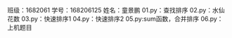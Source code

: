 班级：1682061
学号：168206125
姓名：童景鹏
01.py：查找排序
02.py：水仙花数
03.py：快速排序1
04.py：快速排序2
05.py:sum函数，合并排序
06.py：上机题目
